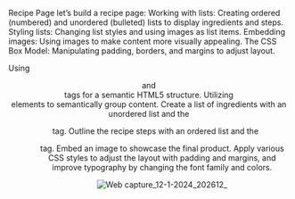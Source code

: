 
Recipe Page
let’s build a recipe page:
Working with lists: Creating ordered (numbered) and unordered (bulleted) lists to display ingredients and steps.
Styling lists: Changing list styles and using images as list items.
Embedding images: Using images to make content more visually appealing.
The CSS Box Model: Manipulating padding, borders, and margins to adjust layout.

Using <header> and <footer> tags for a semantic HTML5 structure.
Utilizing <section> elements to semantically group content.
Create a list of ingredients with an unordered list and the <ul> tag.
Outline the recipe steps with an ordered list and the <ol> tag.
Embed an image to showcase the final product.
Apply various CSS styles to adjust the layout with padding and margins, and improve typography by changing the font family and colors. 





![Web capture_12-1-2024_202612_](https://github.com/samik1234/test123/assets/82882143/e602298b-e8f9-4be1-a736-a5b8d020aab3)







































